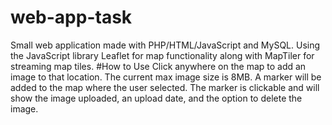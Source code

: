 # web-app-task
Small web application made with PHP/HTML/JavaScript and MySQL. Using the JavaScript library Leaflet for map functionality along with MapTiler for streaming map tiles.
#How to Use
Click anywhere on the map to add an image to that location. The current max image size is 8MB.
A marker will be added to the map where the user selected.
The marker is clickable and will show the image uploaded, an upload date, and the option to delete the image.
